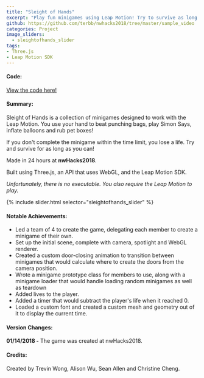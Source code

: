 ```yaml
---
title: "Sleight of Hands"
excerpt: "Play fun minigames using Leap Motion! Try to survive as long as possible."
github: https://github.com/terbb/nwhacks2018/tree/master/sample_video
categories: Project
image_sliders:
  - sleightofhands_slider
tags:
- Three.js
- Leap Motion SDK
---
```

#### Code:
<a href="https://github.com/terbb/nwhacks2018">View the code here!</a>

#### Summary:

Sleight of Hands is a collection of minigames designed to work with the Leap Motion. You use your hand to beat punching bags, play Simon Says, inflate balloons and rub pet boxes!

If you don't complete the minigame within the time limit, you lose a life. Try and survive for as long as you can!

Made in 24 hours at **nwHacks2018**.

Built using Three.js, an API that uses WebGL, and the Leap Motion SDK.

*Unfortunately, there is no executable. You also require the Leap Motion to play.*

{% include slider.html selector="sleightofhands_slider" %}

#### Notable Achievements:
* Led a team of 4 to create the game, delegating each member to create a minigame of their own.
* Set up the initial scene, complete with camera, spotlight and WebGL renderer.
* Created a custom door-closing animation to transition between minigames that would calculate where to create the doors from the camera position.
* Wrote a minigame prototype class for members to use, along with a minigame loader that would handle loading random minigames as well as teardown
* Added lives to the player.
* Added a timer that would subtract the player's life when it reached 0.
* Loaded a custom font and created a custom mesh and geometry out of it to display the current time.


#### Version Changes:

**01/14/2018 -** The game was created at nwHacks2018.

#### Credits:

Created by Trevin Wong, Alison Wu, Sean Allen and Christine Cheng.
